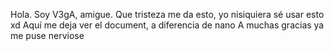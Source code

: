 
Hola. Soy V3gA, amigue.
Que tristeza me da esto, yo nisiquiera sé usar esto xd
Aquí me deja ver el document, a diferencia de nano
A muchas gracias ya me puse nerviose
